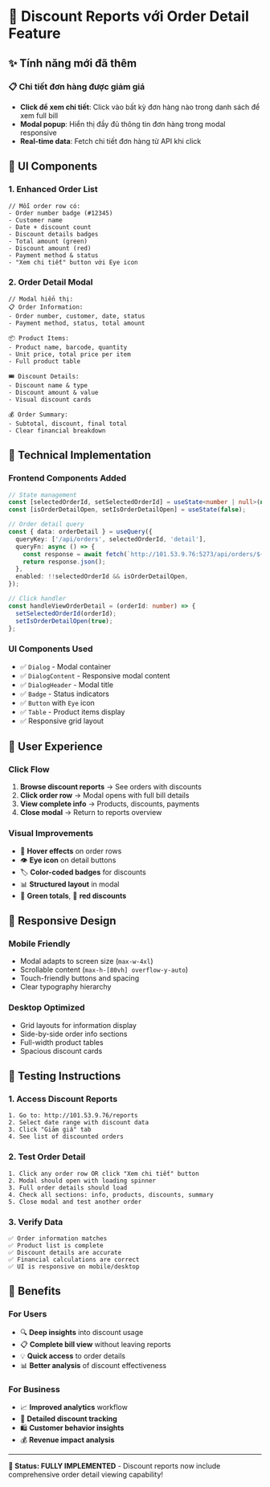 # 🎯 Discount Reports với Order Detail Feature

## ✨ Tính năng mới đã thêm

### 📋 Chi tiết đơn hàng được giảm giá
- **Click để xem chi tiết**: Click vào bất kỳ đơn hàng nào trong danh sách để xem full bill
- **Modal popup**: Hiển thị đầy đủ thông tin đơn hàng trong modal responsive
- **Real-time data**: Fetch chi tiết đơn hàng từ API khi click

## 🎨 UI Components

### 1. Enhanced Order List
```tsx
// Mỗi order row có:
- Order number badge (#12345)
- Customer name
- Date + discount count
- Discount details badges
- Total amount (green)
- Discount amount (red)
- Payment method & status
- "Xem chi tiết" button với Eye icon
```

### 2. Order Detail Modal
```tsx
// Modal hiển thị:
📋 Order Information:
- Order number, customer, date, status
- Payment method, status, total amount

📦 Product Items:
- Product name, barcode, quantity
- Unit price, total price per item
- Full product table

🎟️ Discount Details:
- Discount name & type
- Discount amount & value
- Visual discount cards

💰 Order Summary:
- Subtotal, discount, final total
- Clear financial breakdown
```

## 🔧 Technical Implementation

### Frontend Components Added
```typescript
// State management
const [selectedOrderId, setSelectedOrderId] = useState<number | null>(null);
const [isOrderDetailOpen, setIsOrderDetailOpen] = useState(false);

// Order detail query
const { data: orderDetail } = useQuery({
  queryKey: ['/api/orders', selectedOrderId, 'detail'],
  queryFn: async () => {
    const response = await fetch(`http://101.53.9.76:5273/api/orders/${selectedOrderId}`);
    return response.json();
  },
  enabled: !!selectedOrderId && isOrderDetailOpen,
});

// Click handler
const handleViewOrderDetail = (orderId: number) => {
  setSelectedOrderId(orderId);
  setIsOrderDetailOpen(true);
};
```

### UI Components Used
- ✅ `Dialog` - Modal container
- ✅ `DialogContent` - Responsive modal content  
- ✅ `DialogHeader` - Modal title
- ✅ `Badge` - Status indicators
- ✅ `Button` with `Eye` icon
- ✅ `Table` - Product items display
- ✅ Responsive grid layout

## 🎯 User Experience

### Click Flow
1. **Browse discount reports** → See orders with discounts
2. **Click order row** → Modal opens with full bill details
3. **View complete info** → Products, discounts, payments
4. **Close modal** → Return to reports overview

### Visual Improvements
- 🎨 **Hover effects** on order rows
- 👁️ **Eye icon** on detail buttons
- 🏷️ **Color-coded badges** for discounts
- 📊 **Structured layout** in modal
- 💚 **Green totals**, 🔴 **red discounts**

## 📱 Responsive Design

### Mobile Friendly
- Modal adapts to screen size (`max-w-4xl`)
- Scrollable content (`max-h-[80vh] overflow-y-auto`)
- Touch-friendly buttons and spacing
- Clear typography hierarchy

### Desktop Optimized
- Grid layouts for information display
- Side-by-side order info sections
- Full-width product tables
- Spacious discount cards

## 🧪 Testing Instructions

### 1. Access Discount Reports
```
1. Go to: http://101.53.9.76/reports
2. Select date range with discount data
3. Click "Giảm giá" tab
4. See list of discounted orders
```

### 2. Test Order Detail
```
1. Click any order row OR click "Xem chi tiết" button
2. Modal should open with loading spinner
3. Full order details should load
4. Check all sections: info, products, discounts, summary
5. Close modal and test another order
```

### 3. Verify Data
```
✅ Order information matches
✅ Product list is complete  
✅ Discount details are accurate
✅ Financial calculations are correct
✅ UI is responsive on mobile/desktop
```

## 🚀 Benefits

### For Users
- 🔍 **Deep insights** into discount usage
- 📋 **Complete bill view** without leaving reports
- 💡 **Quick access** to order details
- 📊 **Better analysis** of discount effectiveness

### For Business
- 📈 **Improved analytics** workflow
- 🎯 **Detailed discount tracking**
- 🛍️ **Customer behavior insights**
- 💰 **Revenue impact analysis**

---

**🎉 Status: FULLY IMPLEMENTED** - Discount reports now include comprehensive order detail viewing capability!